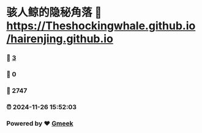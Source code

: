 # 骇人鲸的隐秘角落 :link: https://Theshockingwhale.github.io/hairenjing.github.io 
### :page_facing_up: [3](https://Theshockingwhale.github.io/hairenjing.github.io/tag.html) 
### :speech_balloon: 0 
### :hibiscus: 2747 
### :alarm_clock: 2024-11-26 15:52:03 
### Powered by :heart: [Gmeek](https://github.com/Meekdai/Gmeek)
